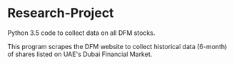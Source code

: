 # Research-Project
Python 3.5 code to collect data on all DFM stocks.

This program scrapes the DFM website to collect historical data (6-month) of shares listed on UAE's Dubai Financial Market. 
